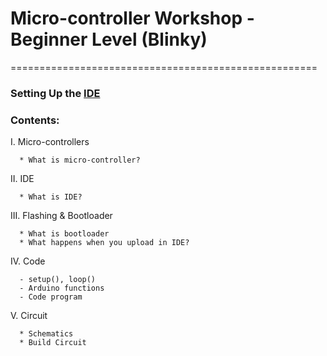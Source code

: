 # Micro-controller Workshop - Beginner Level (Blinky)
=====================================================

### Setting Up the [IDE](https://learn.adafruit.com/introducing-trinket/setting-up-with-arduino-ide)

### Contents: 

 I.   Micro-controllers
 
      * What is micro-controller?
      
 II.  IDE
 
      * What is IDE?
      
 III. Flashing & Bootloader
 
      * What is bootloader
      * What happens when you upload in IDE?
      
 IV.  Code 
 
      - setup(), loop()
      - Arduino functions
      - Code program
      
 V.   Circuit
 
      * Schematics
      * Build Circuit

 
